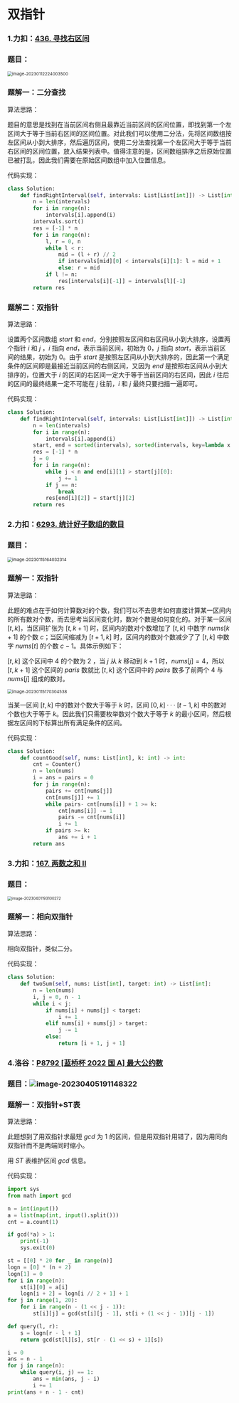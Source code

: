 # 双指针

### 1.力扣：[436. 寻找右区间 ](https://leetcode.cn/problems/find-right-interval/)

### 题目：

<img src="%E5%8F%8C%E6%8C%87%E9%92%88.assets/image-20230112224003500.png" alt="image-20230112224003500" style="zoom:67%;" />

### 题解一：二分查找

算法思路：

题目的意思是找到在当前区间右侧且最靠近当前区间的区间位置，即找到第一个左区间大于等于当前右区间的区间位置。对此我们可以使用二分法，先将区间数组按左区间从小到大排序，然后遍历区间，使用二分法查找第一个左区间大于等于当前右区间的区间位置，放入结果列表中。值得注意的是，区间数组排序之后原始位置已被打乱，因此我们需要在原始区间数组中加入位置信息。

代码实现：

```python
class Solution:
    def findRightInterval(self, intervals: List[List[int]]) -> List[int]:
        n = len(intervals)
        for i in range(n):
            intervals[i].append(i)
        intervals.sort()
        res = [-1] * n
        for i in range(n):
            l, r = 0, n
            while l < r:
                mid = (l + r) // 2
                if intervals[mid][0] < intervals[i][1]: l = mid + 1
                else: r = mid
            if l != n:
                res[intervals[i][-1]] = intervals[l][-1]
        return res     
```



### 题解二：双指针

算法思路：

设置两个区间数组 $start$ 和 $end$，分别按照左区间和右区间从小到大排序，设置两个指针 $i$ 和 $j$ ，$i$ 指向 $end$，表示当前区间，初始为 $0$，$j$ 指向 $start$，表示当前区间的结果，初始为 $0$。由于 $start$ 是按照左区间从小到大排序的，因此第一个满足条件的区间即是最接近当前区间的右侧区间，又因为 $end$ 是按照右区间从小到大排序的，位置大于 $i$ 的区间的右区间一定大于等于当前区间的右区间，因此 $i$ 往后的区间的最终结果一定不可能在 $j$ 往前，$i$ 和 $j$ 最终只要扫描一遍即可。

代码实现：

```python
class Solution:
    def findRightInterval(self, intervals: List[List[int]]) -> List[int]:
        n = len(intervals)
        for i in range(n):
            intervals[i].append(i)
        start, end = sorted(intervals), sorted(intervals, key=lambda x: x[1])
        res = [-1] * n
        j = 0
        for i in range(n):
            while j < n and end[i][1] > start[j][0]:
                j += 1
            if j == n:
                break
            res[end[i][2]] = start[j][2]
        return res     
```



### 2.力扣：[6293. 统计好子数组的数目](https://leetcode.cn/problems/count-the-number-of-good-subarrays/)

### 题目：

<img src="%E5%8F%8C%E6%8C%87%E9%92%88.assets/image-20230115164032314.png" alt="image-20230115164032314" style="zoom:67%;" />

### 题解一：双指针

算法思路：

此题的难点在于如何计算数对的个数，我们可以不去思考如何直接计算某一区间内的所有数对个数，而去思考当区间变化时，数对个数是如何变化的。对于某一区间 $[t,k]$，当区间扩张为 $[t, k + 1]$ 时，区间内的数对个数增加了 $[t,k]$ 中数字 $nums[k + 1]$ 的个数 $c$；当区间缩减为 $[t+1,k]$ 时，区间内的数对个数减少了了 $[t,k]$ 中数字 $nums[t]$ 的个数 $c-1$。具体示例如下：

$[t,k]$ 这个区间中 $4$ 的个数为 $2$ ，当 $j$ 从 $k$ 移动到 $k+1$ 时，$nums[j]=4$，所以 $[t,k+1]$ 这个区间的 $paris$ 数就比 $[t,k]$ 这个区间中的 $pairs$ 数多了前两个 $4$ 与 $nums[j]$ 组成的数对。

<img src="%E5%8F%8C%E6%8C%87%E9%92%88.assets/image-20230115170304538.png" alt="image-20230115170304538" style="zoom:67%;" />

当某一区间 $[t,k]$ 中的数对个数大于等于 $k$ 时，区间 $[0,k]···[t-1,k]$ 中的数对个数也大于等于 $k$。因此我们只需要枚举数对个数大于等于 $k$ 的最小区间，然后根据左区间的下标算出所有满足条件的区间。

代码实现：

```python
class Solution:
    def countGood(self, nums: List[int], k: int) -> int:
        cnt = Counter()
        n = len(nums)
        i = ans = pairs = 0
        for j in range(n):
            pairs += cnt[nums[j]]
            cnt[nums[j]] += 1
            while pairs- cnt[nums[i]] + 1 >= k:
                cnt[nums[i]] -= 1
                pairs -= cnt[nums[i]]
                i += 1
            if pairs >= k:
                ans += i + 1
        return ans
```



### 3.力扣：[167. 两数之和 II](https://leetcode.cn/problems/two-sum-ii-input-array-is-sorted/)

### 题目：

<img src="%E5%8F%8C%E6%8C%87%E9%92%88.assets/image-20230401193100272.png" alt="image-20230401193100272" style="zoom:60%;" />

### 题解一：相向双指针

算法思路：

相向双指针，类似二分。

代码实现：

```python
class Solution:
    def twoSum(self, nums: List[int], target: int) -> List[int]:
        n = len(nums)
        i, j = 0, n - 1
        while i < j:
            if nums[i] + nums[j] < target:
                i += 1
            elif nums[i] + nums[j] > target:
                j -= 1
            else:
                return [i + 1, j + 1]
```



### 4.洛谷：[P8792 [蓝桥杯 2022 国 A] 最大公约数](https://www.luogu.com.cn/problem/P8792)

### 题目：![image-20230405191148322](%E5%8F%8C%E6%8C%87%E9%92%88.assets/image-20230405191148322.png)

### 题解一：双指针+ST表

算法思路：

此题想到了用双指针求最短 $gcd$ 为 $1$ 的区间，但是用双指针用错了，因为用同向双指针而不是两端同时缩小。

用 $ST$ 表维护区间 $gcd$ 信息。

代码实现：

```python
import sys
from math import gcd

n = int(input())
a = list(map(int, input().split()))
cnt = a.count(1)

if gcd(*a) > 1:
    print(-1)
    sys.exit(0)

st = [[0] * 20 for _ in range(n)]
logn = [0] * (n + 2)
logn[1] = 0
for i in range(n):
    st[i][0] = a[i]
    logn[i + 2] = logn[i // 2 + 1] + 1
for j in range(1, 20):
    for i in range(n - (1 << j - 1)):
        st[i][j] = gcd(st[i][j - 1], st[i + (1 << j - 1)][j - 1])

def query(l, r):
    s = logn[r - l + 1]
    return gcd(st[l][s], st[r - (1 << s) + 1][s])

i = 0
ans = n - 1
for j in range(n):
    while query(i, j) == 1:
        ans = min(ans, j - i)
        i += 1
print(ans + n - 1 - cnt)
```

